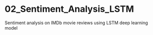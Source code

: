# 02_Sentiment_Analysis_LSTM
Sentiment analysis on IMDb movie reviews using LSTM deep learning model

